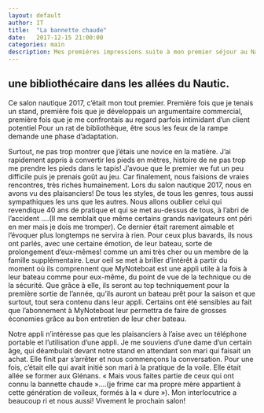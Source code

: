 ```yaml
---
layout: default
author: IT
title:  "La bannette chaude"
date:   2017-12-15 21:00:00
categories: main
description: Mes premières impressions suite à mon premier séjour au Nautic 2017.
---
```

## une bibliothécaire dans les allées du Nautic.

Ce salon nautique 2017, c’était mon tout premier. Première fois que je tenais un stand, première fois que je développais un argumentaire commercial, première fois que je me confrontais au regard parfois intimidant d’un client potentiel  Pour un rat de bibliothèque, être sous les feux de la rampe demande une phase d’adaptation.
<!--break-->

 Surtout, ne pas trop montrer que j’étais une novice en la matière. J’ai rapidement appris à convertir les pieds en mètres, histoire de ne pas trop me prendre les pieds dans le tapis! J’avoue que le premier we fut un peu difficile puis je prenais goût au jeu. Car  finalement, nous faisions de vraies rencontres, très riches humainement. 	Lors du salon nautique 2017, nous en avons vu des plaisanciers! De tous les styles, de tous les genres, tous aussi sympathiques les uns que les autres. Nous allons oublier celui qui revendique 40 ans de pratique et qui se met au-dessus de tous, à l’abri de l’accident ….(Il me semblait que même certains grands navigateurs ont péri en mer mais je dois me tromper). Ce dernier était rarement aimable et l’évoquer plus longtemps ne servira à rien. Pour ceux plus bavards, ils nous ont parlés, avec une certaine émotion, de leur bateau, sorte de prolongement d’eux-mêmes! comme un ami très cher ou un membre de la famille supplémentaire. Leur oeil se met à briller d’intérêt à partir du moment où ils comprennent que MyNoteboat est une appli utile à la fois à leur bateau comme pour eux-même, du point de vue de la technique ou de la sécurité. Que grâce à elle, ils seront au top techniquement pour la première sortie de l’année, qu’ils auront un bateau prêt pour la saison et que surtout, tout sera contenu dans leur appli. Certains ont été sensibles au fait que l’abonnement à MyNoteboat leur permettra de faire de grosses économies grâce au bon entretien de leur cher bateau. 

Notre appli n’intéresse pas que les plaisanciers à l’aise avec un téléphone portable et l’utilisation d’une appli. Je me souviens d’une dame d’un certain âge, qui déambulait devant notre stand en attendant son mari qui faisait un achat. Elle finit par s’arrêter et nous commençons la conversation. Pour une fois, c’était elle qui avait initié son mari à la pratique de la voile. Elle était allée se former aux Glénans. « Mais vous faites partie de ceux qui ont connu la bannette chaude »….(je frime car ma propre mère  appartient à cette génération de voileux, formés à la « dure »). Mon interlocutrice a beaucoup ri et nous aussi! 
	Vivement le prochain salon! 





